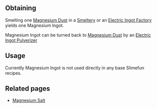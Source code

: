 
## Obtaining
Smelting one [Magnesium Dust](https://github.com/TheBusyBiscuit/Slimefun4/wiki/Magnesium-Dust) in a [Smeltery](https://github.com/TheBusyBiscuit/Slimefun4/wiki/Smeltery) or an [Electric Ingot Factory](https://github.com/TheBusyBiscuit/Slimefun4/wiki/Electric-Ingot-Factory) yields one Magnesium Ingot.<br>

Magnesium Ingot can be turned back to [Magnesium Dust](https://github.com/TheBusyBiscuit/Slimefun4/wiki/Silver-Dust) by an [Electric Ingot Pulverizer](https://github.com/TheBusyBiscuit/Slimefun4/wiki/Electric-Ingot-Pulverizer)

## Usage

Currently Magnesium Ingot is not used directly in any base Slimefun recipes.

## Related pages

* [Magnesium Salt](https://github.com/TheBusyBiscuit/Slimefun4/wiki/Magnesium-Salt)

